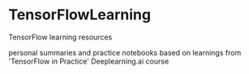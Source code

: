 # TensorFlowLearning
TensorFlow learning resources

personal summaries and practice notebooks based on learnings from 'TensorFlow in Practice' Deeplearning.ai course

